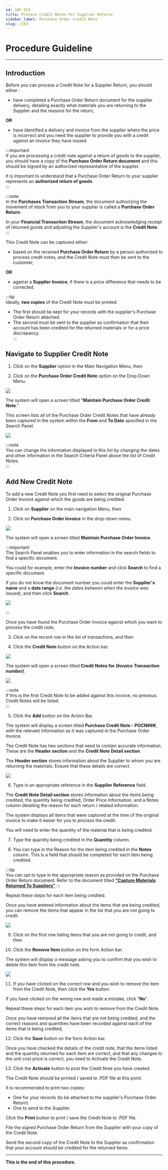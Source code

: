 ```yaml
---
id: SAF-153
title: Process Credit Notes For Supplier Returns
sidebar_label: Purchase Order Credit Note
slug: /153
---
```


# Procedure Guideline  
___  

## Introduction

Before you can process a Credit Note for a Supplier Return, you should either : 
-   have completed a Purchase Order Return document for the supplier delivery, detailing exactly what materials you are returning to the Supplier and the reasons for the return,  

**OR**  

-   have identified a delivery and invoice from the supplier where the price is incorrect and you need the supplier to provide you with a credit against an invoice they have issued.  

:::important  
If you are processing a credit note against a return of goods to the supplier, you should have a copy of the **Purchase Order Return document** and this should be signed by an authorized representative of the supplier.  

It is important to understand that a Purchase Order Return to your supplier represents an **authorized return of goods**.  
:::  

:::note  
In the **Purchases Transaction Stream**, the document authorizing the movement of stock from you to your supplier is called a **Purchase Order Return**.  

In your **Financial Transaction Stream**, the document acknowledging receipt of returned goods and adjusting the Supplier's account is the **Credit Note**.  
:::  

This Credit Note can be captured either:
-   based on the received **Purchase Order Return** by a person authorized to process credit notes, and the Credit Note must then be sent to the customer,  

**OR**  

-   against a **Supplier Invoice**, if there is a price difference that needs to be corrected.  

:::tip  
Ideally, **two copies** of the Credit Note must be printed.  
-   The first should be kept for your records with the supplier's Purchase Order Return attached.  
-   The second must be sent to the supplier as confirmation that their account has been credited for the returned materials or for a price discrepancy.  
:::  

## Navigate to Supplier Credit Note  

1.  Click on the **Supplier** option in the Main Navigation Menu, then  

2.  Click on the **Purchase Order Credit Note** option on the Drop Down Menu.  

![](../static/img/docs/SAF-153/image01.png)  

The system will open a screen titled "**Maintain Purchase Order Credit Note**."  

This screen lists all of the Purchase Order Credit Notes that have already been captured in the system within the **From** and **To Date** specified in the Search Panel.  

![](../static/img/docs/SAF-153/image02.png)  

:::note  
You can change the information displayed in this list by changing the dates and other information in the Search Criteria Panel above the list of Credit Notes.  
:::  


## Add New Credit Note  

To add a new Credit Note you first need to select the original Purchase Order Invoice against which the goods are being credited.  

1.  Click on **Supplier** on the main navigation Menu, then  

2.  Click on **Purchase Order Invoice** in the drop-down menu.  

![](../static/img/docs/SAF-153/image04.png)  

The system will open a screen titled **Maintain Purchase Order Invoice**.  

:::important  
The Search Panel enables you to enter information in the search fields to find a specific document.  

You could for example, enter the **Invoice number** and click **Search** to find a specific document.  

If you do not know the document number you could enter the **Supplier's name** and a **date range** _(i.e. the dates between when the invoice was issued)_, and then click **Search**.  

![](../static/img/docs/SAF-153/image05.png)  

:::  

Once you have found the Purchase Order Invoice against which you want to process the credit note,  

3.  Click on the record row in the list of transactions, and then  

4.  Click the **Credit Note** button on the Action bar.  

![](../static/img/docs/SAF-153/image06.png)  

The system will open a screen titled **Credit Notes for _(Invoice Transaction number)_**.  

![](../static/img/docs/SAF-153/image07.png)  

:::note  
If this is the first Credit Note to be added against this invoice, no previous Credit Notes will be listed.  
:::  

5.  Click the **Add** button on the Action Bar.  

The system will display a screen titled **Purchase Credit Note - POCN###**, with the relevant information as it was captured in the Purchase Order Invoice.  

The Credit Note has two sections that need to contain accurate information. These are the **Header section** and the **Credit Note Detail section**.  

The **Header section** stores information about the Supplier to whom you are returning the materials.  Ensure that these details are correct.  

![](../static/img/docs/SAF-153/image08.png)  

6.  Type in an appropriate reference in the **Supplier Reference** field.  

The **Credit Note Detail section** stores information about the items being credited, the quantity being credited, Order Price Information, and a Notes column detailing the reason for each return / related information.  

The system displays all items that were captured at the time of the original invoice to make it easier for you to process the credit.  

You will need to enter the quantity of the material that is being credited.  

7.  Type the quantity being credited in the **Quantity** column.  

8.  You can type in the Reason for the item being credited in the **Notes** column. This is a field that should be completed for each item being credited.  

:::tip  
You can opt to type in the appropriate reason as provided on the Purchase Order Return document.  Refer to the document titled **["Capture Materials Returned To Suppliers"](https://sense-i.co/docs/150)**
:::  

Repeat these steps for each item being credited.  

Once you have entered information about the items that are being credited, you can remove the items that appear in the list that you are not going to credit.  

![](../static/img/docs/SAF-153/image09.png)  

9.  Click on the first row listing items that you are not going to credit, and then  

10.  Click the **Remove Item** button on the form Action bar.  

The system will display a message asking you to confirm that you wish to delete this item from the credit note.  

![](../static/img/docs/SAF-153/image10.png)  

11. If you have clicked on the correct row and you wish to remove the item from the Credit Note, then click the **Yes** button.  

If you have clicked on the wrong row and made a mistake, click "**No**".  

Repeat these steps for each item you wish to remove from the Credit Note.  

Once you have removed all the items that are not being credited, and the correct reasons and quantities have been recorded against each of the items that is being credited,  

12. Click the **Save** button on the form Action bar.  

Once you have checked the details of the credit note, that the items listed and the quantity returned for each item are correct, and that any changes to the unit cost price is correct, you need to Activate the Credit Note.  

13. Click the **Activate** button to post the Credit Note you have created.  

The Credit Note should be printed / saved to .PDF file at this point.  

It is recommended to print two copies:  
-   One for your records (to be attached to the supplier's Purchase Order Return)  
-   One to send to the Supplier.  

Click the **Print** button to print / save the Credit Note to .PDF file.  

File the signed Purchase Order Return from the Supplier with your copy of the Credit Note.  

Send the second copy of the Credit Note to the Supplier as confirmation that your account should be credited for the returned items.  
___

**This is the end of this procedure.**
